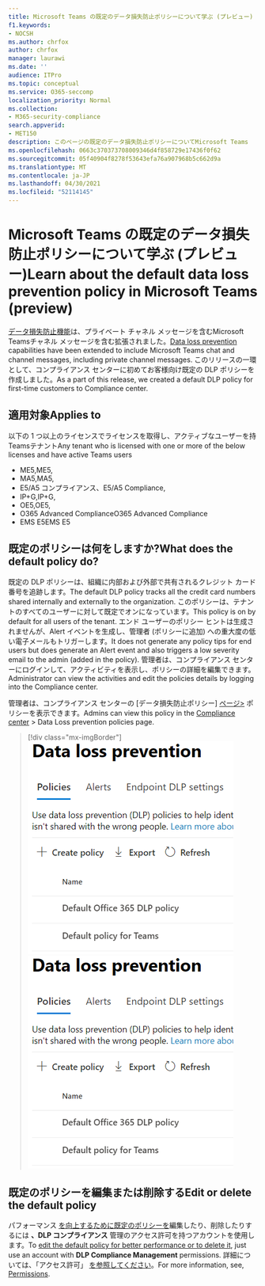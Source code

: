 ```yaml
---
title: Microsoft Teams の既定のデータ損失防止ポリシーについて学ぶ (プレビュー)
f1.keywords:
- NOCSH
ms.author: chrfox
author: chrfox
manager: laurawi
ms.date: ''
audience: ITPro
ms.topic: conceptual
ms.service: O365-seccomp
localization_priority: Normal
ms.collection:
- M365-security-compliance
search.appverid:
- MET150
description: このページの既定のデータ損失防止ポリシーについてMicrosoft Teams
ms.openlocfilehash: 0663c370373708009346d4f858729e17436f0f62
ms.sourcegitcommit: 05f40904f8278f53643efa76a907968b5c662d9a
ms.translationtype: MT
ms.contentlocale: ja-JP
ms.lasthandoff: 04/30/2021
ms.locfileid: "52114145"
---
```

# <a name="learn-about-the-default-data-loss-prevention-policy-in-microsoft-teams-preview"></a><span data-ttu-id="34403-103">Microsoft Teams の既定のデータ損失防止ポリシーについて学ぶ (プレビュー)</span><span class="sxs-lookup"><span data-stu-id="34403-103">Learn about the default data loss prevention policy in Microsoft Teams (preview)</span></span>

<span data-ttu-id="34403-104">[データ損失防止機能](dlp-learn-about-dlp.md)は、プライベート チャネル メッセージを含むMicrosoft Teamsチャネル メッセージを含む拡張されました。</span><span class="sxs-lookup"><span data-stu-id="34403-104">[Data loss prevention](dlp-learn-about-dlp.md) capabilities have been extended to include Microsoft Teams chat and channel messages, including private channel messages.</span></span> <span data-ttu-id="34403-105">このリリースの一環として、コンプライアンス センターに初めてお客様向け既定の DLP ポリシーを作成しました。</span><span class="sxs-lookup"><span data-stu-id="34403-105">As a part of this release, we created a default DLP policy for first-time customers to Compliance center.</span></span>

## <a name="applies-to"></a><span data-ttu-id="34403-106">適用対象</span><span class="sxs-lookup"><span data-stu-id="34403-106">Applies to</span></span>

<span data-ttu-id="34403-107">以下の 1 つ以上のライセンスでライセンスを取得し、アクティブなユーザーを持Teamsテナント</span><span class="sxs-lookup"><span data-stu-id="34403-107">Any tenant who is licensed with one or more of the below licenses and have active Teams users</span></span>
 
- <span data-ttu-id="34403-108">ME5,</span><span class="sxs-lookup"><span data-stu-id="34403-108">ME5,</span></span> 
- <span data-ttu-id="34403-109">MA5,</span><span class="sxs-lookup"><span data-stu-id="34403-109">MA5,</span></span> 
- <span data-ttu-id="34403-110">E5/A5 コンプライアンス、</span><span class="sxs-lookup"><span data-stu-id="34403-110">E5/A5 Compliance,</span></span> 
- <span data-ttu-id="34403-111">IP+G,</span><span class="sxs-lookup"><span data-stu-id="34403-111">IP+G,</span></span> 
- <span data-ttu-id="34403-112">OE5,</span><span class="sxs-lookup"><span data-stu-id="34403-112">OE5,</span></span> 
- <span data-ttu-id="34403-113">O365 Advanced Compliance</span><span class="sxs-lookup"><span data-stu-id="34403-113">O365 Advanced Compliance</span></span> 
- <span data-ttu-id="34403-114">EMS E5</span><span class="sxs-lookup"><span data-stu-id="34403-114">EMS E5</span></span>


## <a name="what-does-the-default-policy-do"></a><span data-ttu-id="34403-115">既定のポリシーは何をしますか?</span><span class="sxs-lookup"><span data-stu-id="34403-115">What does the default policy do?</span></span>

<span data-ttu-id="34403-116">既定の DLP ポリシーは、組織に内部および外部で共有されるクレジット カード番号を追跡します。</span><span class="sxs-lookup"><span data-stu-id="34403-116">The default DLP policy tracks all the credit card numbers shared internally and externally to the organization.</span></span> <span data-ttu-id="34403-117">このポリシーは、テナントのすべてのユーザーに対して既定でオンになっています。</span><span class="sxs-lookup"><span data-stu-id="34403-117">This policy is on by default for all users of the tenant.</span></span> <span data-ttu-id="34403-118">エンド ユーザーのポリシー ヒントは生成されませんが、Alert イベントを生成し、管理者 (ポリシーに追加) への重大度の低い電子メールもトリガーします。</span><span class="sxs-lookup"><span data-stu-id="34403-118">It does not generate any policy tips for end users but does generate an Alert event and also triggers a low severity email to the admin (added in the policy).</span></span> <span data-ttu-id="34403-119">管理者は、コンプライアンス センターにログインして、アクティビティを表示し、ポリシーの詳細を編集できます。</span><span class="sxs-lookup"><span data-stu-id="34403-119">Administrator can view the activities and edit the policies details by logging into the Compliance center.</span></span>

<span data-ttu-id="34403-120">管理者は、コンプライアンス センターの [データ損失防止ポリシー] [ページ>](https://compliance.microsoft.com/compliancesettings) ポリシーを表示できます。</span><span class="sxs-lookup"><span data-stu-id="34403-120">Admins can view this policy in the [Compliance center](https://compliance.microsoft.com/compliancesettings) > Data Loss prevention policies page.</span></span>


> [!div class="mx-imgBorder"]
> <span data-ttu-id="34403-121">![既定Teams DLP ポリシー](../media/default-teams-dlp-policy.png)</span><span class="sxs-lookup"><span data-stu-id="34403-121">![default Teams DLP policy](../media/default-teams-dlp-policy.png)</span></span>

## <a name="edit-or-delete-the-default-policy"></a><span data-ttu-id="34403-122">既定のポリシーを編集または削除する</span><span class="sxs-lookup"><span data-stu-id="34403-122">Edit or delete the default policy</span></span>

<span data-ttu-id="34403-123">パフォーマンス [を向上するために既定のポリシーを](create-test-tune-dlp-policy.md#tune-a-dlp-policy)編集したり、削除したりするには **、DLP コンプライアンス** 管理のアクセス許可を持つアカウントを使用します。</span><span class="sxs-lookup"><span data-stu-id="34403-123">To [edit the default policy for better performance or to delete it](create-test-tune-dlp-policy.md#tune-a-dlp-policy), just use an account with **DLP Compliance Management** permissions.</span></span> <span data-ttu-id="34403-124">詳細については、「アクセス許可」 [を参照してください](create-test-tune-dlp-policy.md#permissions)。</span><span class="sxs-lookup"><span data-stu-id="34403-124">For more information, see, [Permissions](create-test-tune-dlp-policy.md#permissions).</span></span>

